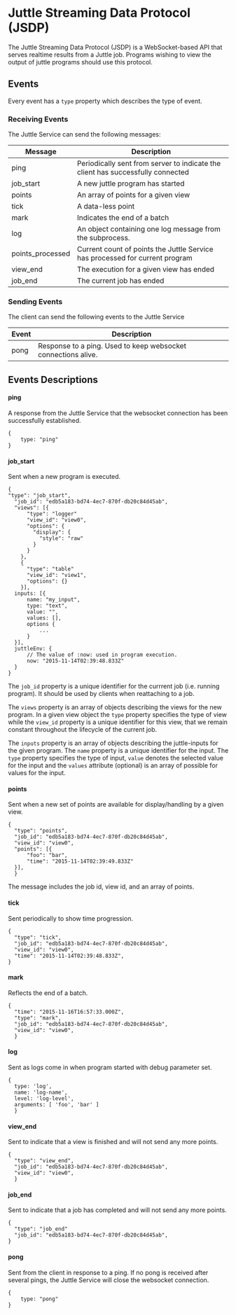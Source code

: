 # Juttle Streaming Data Protocol (JSDP)

The Juttle Streaming Data Protocol (JSDP) is a WebSocket-based API that serves realtime results from a Juttle job. Programs wishing to view the output of juttle programs should use this protocol.

## Events

Every event has a `type` property which describes the type of event.

### Receiving Events

The Juttle Service can send the following messages:

| Message | Description
|-------|------------
| ping | Periodically sent from server to indicate the client has successfully connected
| job_start | A new juttle program has started
| points | An array of points for a given view
| tick | A data-less point
| mark | Indicates the end of a batch
| log | An object containing one log message from the subprocess.
| points_processed | Current count of points the Juttle Service has processed for current program
| view_end | The execution for a given view has ended
| job_end | The current job has ended

### Sending Events

The client can send the following events to the Juttle Service

| Event | Description
|-------|------------
| pong | Response to a ping. Used to keep websocket connections alive.

## Events Descriptions

#### ping

A response from the Juttle Service that the websocket connection has been successfully established.

```
{
    type: "ping"
}
```

#### job_start

Sent when a new program is executed.

```
{
"type": "job_start",
  "job_id": "edb5a183-bd74-4ec7-870f-db20c84d45ab",
  "views": [{
      "type": "logger"
      "view_id": "view0",
      "options": {
        "display": {
          "style": "raw"
        }
      }
    },
    {
      "type": "table"
      "view_id": "view1",
      "options": {}
    }],
  inputs: [{
      name: "my_input",
      type: "text",
      value: "",
      values: [],
      options {
          ...
      }
  }],
  juttleEnv: {
      // The value of :now: used in program execution.
      now: "2015-11-14T02:39:48.833Z"
  }
}
```

The `job_id` property is a unique identifier for the currrent job (i.e. running program). It should be used by clients when reattaching to a job.

The `views` property is an array of objects describing the views for the new program. In a given view object the `type` property specifies the type of view while the `view_id` property is a unique identifier for this view, that we remain constant throughout the lifecycle of the current job.

The `inputs` property is an array of objects describing the juttle-inputs for the given program. The `name` property is a unique identifier for the input. The `type` property specifies the type of input, `value` denotes the selected value for the input and the `values` attribute (optional) is an array of possible for values for the input.

#### points

Sent when a new set of points are available for display/handling by a given view.

```
{
  "type": "points",
  "job_id": "edb5a183-bd74-4ec7-870f-db20c84d45ab",
  "view_id": "view0",
  "points": [{
      "foo": "bar",
      "time": "2015-11-14T02:39:49.833Z"
  }],
  }
```

The message includes the job id, view id, and an array of points.

#### tick

Sent periodically to show time progression.
```
{
  "type": "tick",
  "job_id": "edb5a183-bd74-4ec7-870f-db20c84d45ab",
  "view_id": "view0",
  "time": "2015-11-14T02:39:48.833Z",
}
```

#### mark

Reflects the end of a batch.

```
{
  "time": "2015-11-16T16:57:33.000Z",
  "type": "mark",
  "job_id": "edb5a183-bd74-4ec7-870f-db20c84d45ab",
  "view_id": "view0",
  }
```

#### log

Sent as logs come in when program started with debug parameter set.

```
{
  type: 'log',
  name: 'log-name',
  level: 'log-level',
  arguments: [ 'foo', 'bar' ]
  }
```

#### view_end

Sent to indicate that a view is finished and will not send any more points.

```
{
  "type": "view_end",
  "job_id": "edb5a183-bd74-4ec7-870f-db20c84d45ab",
  "view_id": "view0",
  }
```

#### job_end

Sent to indicate that a job has completed and will not send any more points.
```
{
  "type": "job_end"
  "job_id": "edb5a183-bd74-4ec7-870f-db20c84d45ab",
}
```
#### pong

Sent from the client in response to a ping. If no pong is received
after several pings, the Juttle Service will close the websocket connection.

```
{
    type: "pong"
}
```
